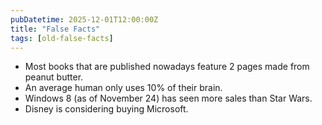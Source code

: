 ```yaml
---
pubDatetime: 2025-12-01T12:00:00Z
title: "False Facts"
tags: [old-false-facts]
---
```


- Most books that are published nowadays feature 2 pages made from peanut butter.
- An average human only uses 10% of their brain.
- Windows 8 (as of November 24) has seen more sales than Star Wars.
- Disney is considering buying Microsoft.
